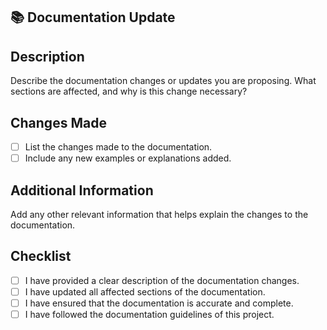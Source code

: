 ## 📚 Documentation Update

## Description
Describe the documentation changes or updates you are proposing. What sections are affected, and why is this change necessary?

## Changes Made
- [ ] List the changes made to the documentation.
- [ ] Include any new examples or explanations added.

## Additional Information
Add any other relevant information that helps explain the changes to the documentation.

## Checklist
- [ ] I have provided a clear description of the documentation changes.
- [ ] I have updated all affected sections of the documentation.
- [ ] I have ensured that the documentation is accurate and complete.
- [ ] I have followed the documentation guidelines of this project.
